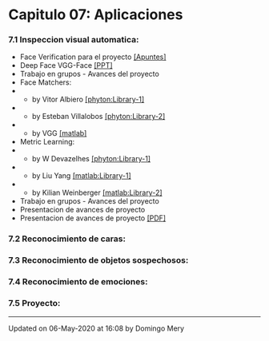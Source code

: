 
# Capitulo 07: Aplicaciones
### 7.1 Inspeccion visual automatica:
* Face Verification para el proyecto [[Apuntes]](https://github.com/domingomery/patrones/blob/master/clases/Cap07_Aplicaciones/presentations/PAT07_FaceVerification.pdf)
* Deep Face VGG-Face [[PPT]](https://github.com/domingomery/patrones/blob/master/clases/Cap07_Aplicaciones/presentations/PAT07_DeepFace.pptx)
* Trabajo en grupos - Avances del proyecto 
* Face Matchers: 
* - by Vitor Albiero [[phyton:Library-1]](https://github.com/vitoralbiero/face_matching)
* - by Esteban Villalobos [[phyton:Library-2]](https://github.com/evd995/face_recognition_toolbox)
* - by VGG [[matlab]](http://www.vlfeat.org/matconvnet/pretrained/)
* Metric Learning: 
* - by W Devazelhes [[phyton:Library-1]](https://github.com/metric-learn/metric-learn)
* - by Liu Yang [[matlab:Library-1]](https://www.cs.cmu.edu/~liuy/distlearn.htm)
* - by Kilian Weinberger [[matlab:Library-2]](https://bitbucket.org/mlcircus/lmnn/downloads)
* Trabajo en grupos - Avances del proyecto 
* Presentacion de avances de proyecto 
* Presentacion de avances de proyecto [[PDF]](https://github.com/domingomery/patrones/blob/master/clases/Cap07_Aplicaciones/presentations/PAT07_PresentacionesProyecto.pdf)
### 7.2 Reconocimiento de caras:
### 7.3 Reconocimiento de objetos sospechosos:
### 7.4 Reconocimiento de emociones:
### 7.5 Proyecto:
---


Updated on 06-May-2020 at 16:08 by Domingo Mery
